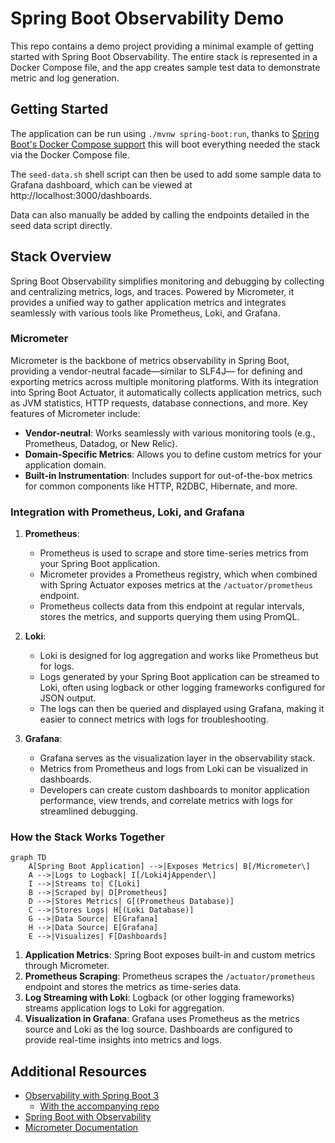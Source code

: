 # Spring Boot Observability Demo

This repo contains a demo project providing a minimal example of getting started with Spring Boot Observability. The
entire stack is represented in a Docker Compose file, and the app creates sample test data to demonstrate
metric and log generation.

## Getting Started

The application can be run using `./mvnw spring-boot:run`, 
thanks to [Spring Boot's Docker Compose support](https://docs.spring.io/spring-boot/reference/features/dev-services.html#features.dev-services.docker-compose) 
this will boot everything needed the stack via the Docker Compose file.

The `seed-data.sh` shell script can then be used to add some sample data to Grafana dashboard, which can be viewed at http://localhost:3000/dashboards.

Data can also manually be added by calling the endpoints detailed in the seed data script directly.

## Stack Overview

Spring Boot Observability simplifies monitoring and debugging by collecting and centralizing metrics, logs, and traces.
Powered by Micrometer, it provides a unified way to gather application metrics and integrates seamlessly with various
tools like Prometheus, Loki, and Grafana.

### Micrometer

Micrometer is the backbone of metrics observability in Spring Boot, providing a vendor-neutral facade—similar to SLF4J—
for defining and exporting metrics across multiple monitoring platforms. With its integration into Spring Boot Actuator,
it automatically collects application metrics, such as JVM statistics, HTTP requests, database connections, and more.
Key features of Micrometer include:

- **Vendor-neutral**: Works seamlessly with various monitoring tools (e.g., Prometheus, Datadog, or New Relic).
- **Domain-Specific Metrics**: Allows you to define custom metrics for your application domain.
- **Built-in Instrumentation**: Includes support for out-of-the-box metrics for common components like HTTP, R2DBC,
  Hibernate, and more.

### Integration with Prometheus, Loki, and Grafana

1. **Prometheus**:
    - Prometheus is used to scrape and store time-series metrics from your Spring Boot application.
    - Micrometer provides a Prometheus registry, which when combined with Spring Actuator exposes metrics at the 
      `/actuator/prometheus` endpoint.
    - Prometheus collects data from this endpoint at regular intervals, stores the metrics, and supports querying them
      using PromQL.

2. **Loki**:
    - Loki is designed for log aggregation and works like Prometheus but for logs.
    - Logs generated by your Spring Boot application can be streamed to Loki, often using logback or other logging
      frameworks configured for JSON output.
    - The logs can then be queried and displayed using Grafana, making it easier to connect metrics with logs for
      troubleshooting.

3. **Grafana**:
    - Grafana serves as the visualization layer in the observability stack.
    - Metrics from Prometheus and logs from Loki can be visualized in dashboards.
    - Developers can create custom dashboards to monitor application performance, view trends, and correlate metrics
      with logs for streamlined debugging.

### How the Stack Works Together

```mermaid
graph TD
    A[Spring Boot Application] -->|Exposes Metrics| B[/Micrometer\]
    A -->|Logs to Logback| I[/Loki4jAppender\]
    I -->|Streams to| C[Loki]
    B -->|Scraped by| D[Prometheus]
    D -->|Stores Metrics| G[(Prometheus Database)]
    C -->|Stores Logs| H[(Loki Database)]
    G -->|Data Source| E[Grafana]
    H -->|Data Source| E[Grafana]
    E -->|Visualizes| F[Dashboards]
```

1. **Application Metrics**: Spring Boot exposes built-in and custom metrics through Micrometer.
2. **Prometheus Scraping**: Prometheus scrapes the `/actuator/prometheus` endpoint and stores the metrics as time-series
   data.
3. **Log Streaming with Loki**: Logback (or other logging frameworks) streams application logs to Loki for aggregation.
4. **Visualization in Grafana**: Grafana uses Prometheus as the metrics source and Loki as the log source. Dashboards
   are configured to provide real-time insights into metrics and logs.

## Additional Resources

* [Observability with Spring Boot 3](https://spring.io/blog/2022/10/12/observability-with-spring-boot-3)
  * [With the accompanying repo](https://github.com/marcingrzejszczak/observability-boot-blog-post)
* [Spring Boot with Observability](https://github.com/blueswen/spring-boot-observability)
* [Micrometer Documentation](https://docs.micrometer.io/micrometer/reference/overview.html)
